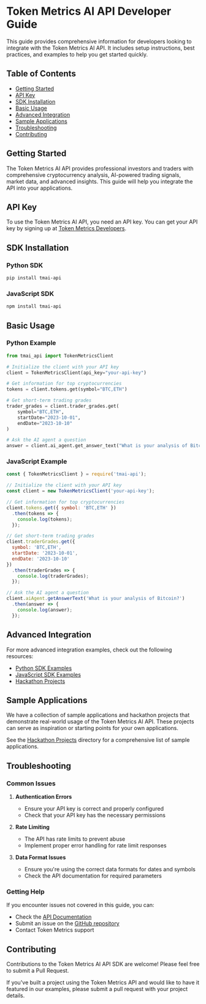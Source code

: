 # Token Metrics AI API Developer Guide

This guide provides comprehensive information for developers looking to integrate with the Token Metrics AI API. It includes setup instructions, best practices, and examples to help you get started quickly.

## Table of Contents

- [Getting Started](#getting-started)
- [API Key](#api-key)
- [SDK Installation](#sdk-installation)
- [Basic Usage](#basic-usage)
- [Advanced Integration](#advanced-integration)
- [Sample Applications](#sample-applications)
- [Troubleshooting](#troubleshooting)
- [Contributing](#contributing)

## Getting Started

The Token Metrics AI API provides professional investors and traders with comprehensive cryptocurrency analysis, AI-powered trading signals, market data, and advanced insights. This guide will help you integrate the API into your applications.

## API Key

To use the Token Metrics AI API, you need an API key. You can get your API key by signing up at [Token Metrics Developers](https://developers.tokenmetrics.com/).

## SDK Installation

### Python SDK

```bash
pip install tmai-api
```

### JavaScript SDK

```bash
npm install tmai-api
```

## Basic Usage

### Python Example

```python
from tmai_api import TokenMetricsClient

# Initialize the client with your API key
client = TokenMetricsClient(api_key="your-api-key")

# Get information for top cryptocurrencies
tokens = client.tokens.get(symbol="BTC,ETH")

# Get short-term trading grades
trader_grades = client.trader_grades.get(
    symbol="BTC,ETH",
    startDate="2023-10-01",
    endDate="2023-10-10"
)

# Ask the AI agent a question
answer = client.ai_agent.get_answer_text("What is your analysis of Bitcoin?")
```

### JavaScript Example

```javascript
const { TokenMetricsClient } = require('tmai-api');

// Initialize the client with your API key
const client = new TokenMetricsClient('your-api-key');

// Get information for top cryptocurrencies
client.tokens.get({ symbol: 'BTC,ETH' })
  .then(tokens => {
    console.log(tokens);
  });

// Get short-term trading grades
client.traderGrades.get({
  symbol: 'BTC,ETH',
  startDate: '2023-10-01',
  endDate: '2023-10-10'
})
  .then(traderGrades => {
    console.log(traderGrades);
  });

// Ask the AI agent a question
client.aiAgent.getAnswerText('What is your analysis of Bitcoin?')
  .then(answer => {
    console.log(answer);
  });
```

## Advanced Integration

For more advanced integration examples, check out the following resources:

- [Python SDK Examples](python/examples/)
- [JavaScript SDK Examples](js/examples/)
- [Hackathon Projects](examples/hackathon-projects/)

## Sample Applications

We have a collection of sample applications and hackathon projects that demonstrate real-world usage of the Token Metrics AI API. These projects can serve as inspiration or starting points for your own applications.

See the [Hackathon Projects](examples/hackathon-projects/) directory for a comprehensive list of sample applications.

## Troubleshooting

### Common Issues

1. **Authentication Errors**
   - Ensure your API key is correct and properly configured
   - Check that your API key has the necessary permissions

2. **Rate Limiting**
   - The API has rate limits to prevent abuse
   - Implement proper error handling for rate limit responses

3. **Data Format Issues**
   - Ensure you're using the correct data formats for dates and symbols
   - Check the API documentation for required parameters

### Getting Help

If you encounter issues not covered in this guide, you can:
- Check the [API Documentation](https://api.tokenmetrics.com/docs)
- Submit an issue on the [GitHub repository](https://github.com/token-metrics/tmai-api/issues)
- Contact Token Metrics support

## Contributing

Contributions to the Token Metrics AI API SDK are welcome! Please feel free to submit a Pull Request.

If you've built a project using the Token Metrics API and would like to have it featured in our examples, please submit a pull request with your project details.
